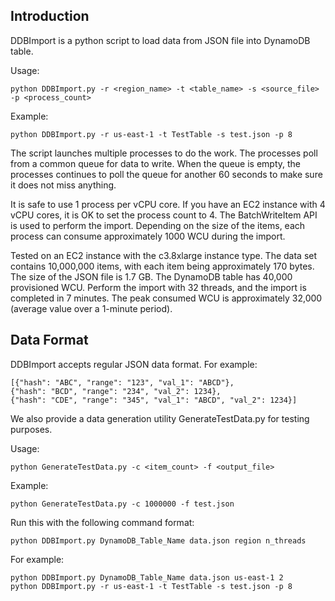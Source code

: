 ## Introduction

DDBImport is a python script to load data from JSON file into DynamoDB table. 

Usage:

~~~~
python DDBImport.py -r <region_name> -t <table_name> -s <source_file> -p <process_count>
~~~~

Example:

~~~~
python DDBImport.py -r us-east-1 -t TestTable -s test.json -p 8
~~~~
  
The script launches multiple processes to do the work. The processes poll from a common queue for data to write. When the queue is empty, the processes continues to poll the queue for another 60 seconds to make sure it does not miss anything. 

It is safe to use 1 process per vCPU core. If you have an EC2 instance with 4 vCPU cores, it is OK to set the process count to 4. The BatchWriteItem API is used to perform the import. Depending on the size of the items, each process can consume approximately 1000 WCU during the import. 

Tested on an EC2 instance with the c3.8xlarge instance type. The data set contains 10,000,000 items, with each item being approximately 170 bytes. The size of the JSON file is 1.7 GB. The DynamoDB table has 40,000 provisioned WCU. Perform the import with 32 threads, and the import is completed in 7 minutes. The peak consumed WCU is approximately 32,000 (average value over a 1-minute period).

## Data Format

DDBImport accepts regular JSON data format. For example:

~~~~
[{"hash": "ABC", "range": "123", "val_1": "ABCD"},
{"hash": "BCD", "range": "234", "val_2": 1234},
{"hash": "CDE", "range": "345", "val_1": "ABCD", "val_2": 1234}]
~~~~

We also provide a data generation utility GenerateTestData.py for testing purposes. 

Usage:

~~~~
python GenerateTestData.py -c <item_count> -f <output_file>
~~~~
  
Example:

~~~~
python GenerateTestData.py -c 1000000 -f test.json
~~~~

Run this with the following command format:

~~~~
python DDBImport.py DynamoDB_Table_Name data.json region n_threads
~~~~

For example:

~~~~
python DDBImport.py DynamoDB_Table_Name data.json us-east-1 2
python DDBImport.py -r us-east-1 -t TestTable -s test.json -p 8
~~~~


